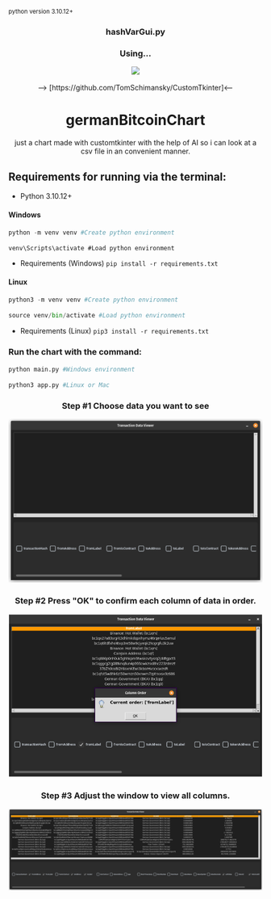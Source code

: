 <small>python version 3.10.12+</small>


<h3 align="center">  hashVarGui.py</h3>
<h3 align="center"> Using...</h3>
    <p align="center">
    <picture>
        <source media="(prefers-color-scheme: dark)" srcset="./images/CustomTkinter_logo_dark.png">
        <img src="./images/CustomTkinter_logo_light.png">
    </picture>
    </p>
<div align="center">
--> [https://github.com/TomSchimansky/CustomTkinter]<--

# germanBitcoinChart
just a chart made with customtkinter with the help of AI so i can look at a csv file in an convenient manner.
</div>






## Requirements for running via the terminal:

- Python 3.10.12+
#### Windows
```py
python -m venv venv #Create python environment
```
    
```
venv\Scripts\activate #Load python environment
```
- Requirements (Windows) `pip install -r requirements.txt`

#### Linux
```py
python3 -m venv venv #Create python environment
```
    
```py
source venv/bin/activate #Load python environment
```
- Requirements (Linux) `pip3 install -r requirements.txt`

### Run the chart with the command:
```py
python main.py #Windows environment
```

```py
python3 app.py #Linux or Mac
```




<h3 align="center">Step #1 Choose data you want to see</h3>
    <p align="center">
    <picture>
        <source media="(prefers-color-scheme: dark)" srcset="./images/photo_01.png">
        <img src="./images/photo_01.png">
    </picture>
    </p>
</h3>

<h3 align="center">Step #2 Press "OK" to confirm each column of data in order.</h3>
    <p align="center">
    <picture>
        <source media="(prefers-color-scheme: dark)" srcset="./images/photo_02.png">
        <img src="./images/photo_02.png">
    </picture>
    </p>
</h3>

<h3 align="center">Step #3 Adjust the window to view all columns.</h3>
    <p align="center">
    <picture>
        <source media="(prefers-color-scheme: dark)" srcset="./images/photo_03.png">
        <img src="./images/photo_03.png">
    </picture>
    </p>
</h3>